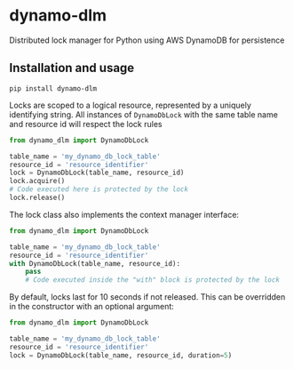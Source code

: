 # dynamo-dlm
Distributed lock manager for Python using AWS DynamoDB for persistence

## Installation and usage

`pip install dynamo-dlm`

Locks are scoped to a logical resource, represented by a uniquely identifying string.
All instances of `DynamoDbLock` with the same table name and resource id will respect the lock rules

```python
from dynamo_dlm import DynamoDbLock

table_name = 'my_dynamo_db_lock_table'
resource_id = 'resource_identifier'
lock = DynamoDbLock(table_name, resource_id)
lock.acquire()
# Code executed here is protected by the lock
lock.release()
```

The lock class also implements the context manager interface:
```python
from dynamo_dlm import DynamoDbLock

table_name = 'my_dynamo_db_lock_table'
resource_id = 'resource_identifier'
with DynamoDbLock(table_name, resource_id):
    pass
    # Code executed inside the "with" block is protected by the lock
```

By default, locks last for 10 seconds if not released. This can be overridden in the constructor with an optional argument:
```python
from dynamo_dlm import DynamoDbLock

table_name = 'my_dynamo_db_lock_table'
resource_id = 'resource_identifier'
lock = DynamoDbLock(table_name, resource_id, duration=5)
```
